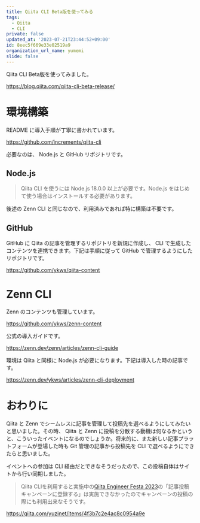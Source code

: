 ```yaml
---
title: Qiita CLI Beta版を使ってみる
tags:
  - Qiita
  - CLI
private: false
updated_at: '2023-07-21T23:44:52+09:00'
id: 8eec5f669e33e02519a9
organization_url_name: yumemi
slide: false
---
```

Qiita CLI Beta版を使ってみました。

https://blog.qiita.com/qiita-cli-beta-release/

# 環境構築

README に導入手順が丁寧に書かれています。

https://github.com/increments/qiita-cli

必要なのは、 Node.js と GitHub リポジトリです。

## Node.js

> Qiita CLI を使うには Node.js 18.0.0 以上が必要です。Node.js をはじめて使う場合はインストールする必要があります。

後述の Zenn CLI と同じなので、利用済みであれば特に構築は不要です。

## GitHub

GitHub に Qiita の記事を管理するリポジトリを新規に作成し、 CLI で生成したコンテンツを連携できます。下記は手順に従って GitHub で管理するようにしたリポジトリです。

https://github.com/ykws/qiita-content

# Zenn CLI 

Zenn のコンテンツも管理しています。

https://github.com/ykws/zenn-content

公式の導入ガイドです。

https://zenn.dev/zenn/articles/zenn-cli-guide

環境は Qiita と同様に Node.js が必要になります。下記は導入した時の記事です。

https://zenn.dev/ykws/articles/zenn-cli-deployment

# おわりに

Qiita と Zenn でシームレスに記事を管理して投稿先を選べるようにしてみたいと思いました。その時、 Qiita と Zenn に投稿を分散する動機は何なるかというと、こういったイベントになるのでしょうか。将来的に、また新しい記事プラットフォームが登場した時も Git 管理の記事から投稿先を CLI で選べるようにできたらと思いました。

イベントへの参加は CLI 経由だとできなそうだったので、この投稿自体はサイトから行い同期しました。

> Qiita CLIを利用すると実施中の[Qiita Engineer Festa 2023](https://qiita.com/official-events/4f3daca63fb78f16df0b)の「記事投稿キャンペーンに登録する」は実施できなかったのでキャンペーンの投稿の際にも利用出来なそうです。

https://qiita.com/yuzinet/items/4f3b7c2e4ac8c0954a9e

